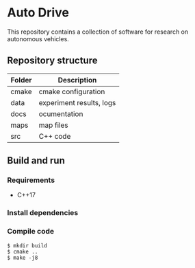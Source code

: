 # Auto Drive

This repository contains a collection of software for research on autonomous vehicles.

## Repository structure

| Folder      | Description              |
| ----------- | ------------------------ |
| cmake       | cmake configuration      |
| data        | experiment results, logs |
| docs        | ocumentation             |
| maps        | map files                |
| src         | C++ code                 |

## Build and run

### Requirements

* C++17

### Install dependencies

### Compile code

```
$ mkdir build
$ cmake ..
$ make -j8
```

